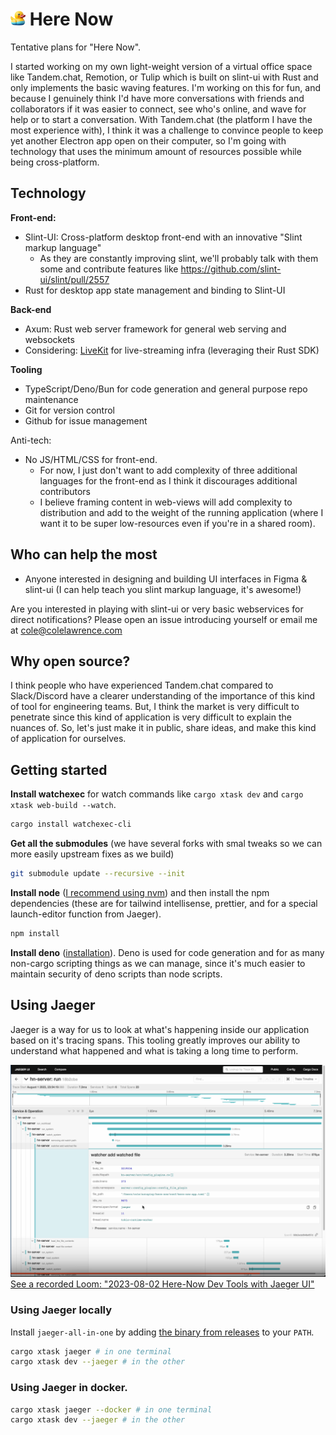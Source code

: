 # <img src="./hn-server/templates/public/favicon.png" height="24px" /> Here Now



Tentative plans for "Here Now".

I started working on my own light-weight version of a virtual office space like Tandem.chat, Remotion, or Tulip which is built on slint-ui with Rust and only implements the basic waving features.
I'm working on this for fun, and because I genuinely think I'd have more conversations with friends and collaborators if it was easier to connect, see who's online, and wave for help or to start a conversation.
With Tandem.chat (the platform I have the most experience with), I think it was a challenge to convince people to keep yet another Electron app open on their computer, so I'm going with technology that uses the minimum amount of resources possible while being cross-platform.

## Technology

**Front-end:**
 * Slint-UI: Cross-platform desktop front-end with an innovative "Slint markup language"
    * As they are constantly improving slint, we'll probably talk with them some and contribute features like https://github.com/slint-ui/slint/pull/2557
 * Rust for desktop app state management and binding to Slint-UI

**Back-end**
 * Axum: Rust web server framework for general web serving and websockets
 * Considering: [LiveKit](https://github.com/livekit/livekit) for live-streaming infra (leveraging their Rust SDK)

**Tooling**
 * TypeScript/Deno/Bun for code generation and general purpose repo maintenance
 * Git for version control
 * Github for issue management

Anti-tech:
 * No JS/HTML/CSS for front-end.
   * For now, I just don't want to add complexity of three additional languages for the front-end as I think it discourages additional contributors
   * I believe framing content in web-views will add complexity to distribution and add to the weight of the running application (where I want it to be super low-resources even if you're in a shared room).

## Who can help the most

 * Anyone interested in designing and building UI interfaces in Figma & slint-ui (I can help teach you slint markup language, it's awesome!)
 
Are you interested in playing with slint-ui or very basic webservices for direct notifications?
Please open an issue introducing yourself or email me at cole@colelawrence.com

## Why open source?

I think people who have experienced Tandem.chat compared to Slack/Discord have a clearer understanding of the importance of this kind of tool for engineering teams.
But, I think the market is very difficult to penetrate since this kind of application is very difficult to explain the nuances of. So, let's just make it in public, share ideas, and make this kind of application for ourselves.

## Getting started

**Install watchexec** for watch commands like `cargo xtask dev` and `cargo xtask web-build --watch`.
```sh
cargo install watchexec-cli
```

**Get all the submodules** (we have several forks with smal tweaks so we can more easily upstream fixes as we build)
```sh
git submodule update --recursive --init
```

**Install node** ([I recommend using nvm](https://github.com/nvm-sh/nvm)) and then install the npm dependencies (these are for tailwind intellisense, prettier, and for a special launch-editor function from Jaeger).
```sh
npm install
```

**Install deno** ([installation](https://deno.land/manual@v1.35.3/getting_started/installation)). Deno is used for code generation and for as many non-cargo scripting things as we can manage, since it's much easier to maintain security of deno scripts than node scripts. 

## Using Jaeger

Jaeger is a way for us to look at what's happening inside our application based on it's tracing spans.
This tooling greatly improves our ability to understand what happened and what is taking a long time to perform.

![](./doc-images/2023-08-02_Here-Now_Dev_Tools_with_Jaeger_UI.png)
[See a recorded Loom: "2023-08-02 Here-Now Dev Tools with Jaeger UI"](https://www.loom.com/share/1cc6765cfe6046408d672da0520eed87)

### Using Jaeger locally

Install `jaeger-all-in-one` by adding [the binary from releases](https://github.com/jaegertracing/jaeger/releases/) to your `PATH`.

```sh
cargo xtask jaeger # in one terminal
cargo xtask dev --jaeger # in the other
```

### Using Jaeger in docker.

```sh
cargo xtask jaeger --docker # in one terminal
cargo xtask dev --jaeger # in the other
```

